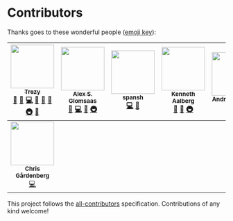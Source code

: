 # Contributors

Thanks goes to these wonderful people ([emoji key](https://github.com/kentcdodds/all-contributors#emoji-key)):

<!-- ALL-CONTRIBUTORS-LIST:START - Do not remove or modify this section -->
<!-- prettier-ignore -->
| [<img src="https://avatars2.githubusercontent.com/u/442980?v=4" width="100px;"/><br /><sub><b>Trezy</b></sub>](http://trezy.com)<br />[💬](#question-trezy "Answering Questions") [🐛](https://github.com/trezy/fuelrats.com/issues?q=author%3Atrezy "Bug reports") [💻](https://github.com/trezy/fuelrats.com/commits?author=trezy "Code") [🎨](#design-trezy "Design") [📖](https://github.com/trezy/fuelrats.com/commits?author=trezy "Documentation") [🤔](#ideas-trezy "Ideas, Planning, & Feedback") [🚇](#infra-trezy "Infrastructure (Hosting, Build-Tools, etc)") [👀](#review-trezy "Reviewed Pull Requests") | [<img src="https://avatars0.githubusercontent.com/u/125232?v=4" width="100px;"/><br /><sub><b>Alex S. Glomsaas</b></sub>](https://github.com/xlexi)<br />[🐛](https://github.com/trezy/fuelrats.com/issues?q=author%3Axlexi "Bug reports") [💻](https://github.com/trezy/fuelrats.com/commits?author=xlexi "Code") [🤔](#ideas-xlexi "Ideas, Planning, & Feedback") [🚇](#infra-xlexi "Infrastructure (Hosting, Build-Tools, etc)") | [<img src="https://avatars2.githubusercontent.com/u/103208?v=4" width="100px;"/><br /><sub><b>spansh</b></sub>](https://github.com/spansh)<br />[💻](https://github.com/trezy/fuelrats.com/commits?author=spansh "Code") [🎨](#design-spansh "Design") | [<img src="https://avatars3.githubusercontent.com/u/3196591?v=4" width="100px;"/><br /><sub><b>Kenneth Aalberg</b></sub>](https://github.com/kenneaal)<br />[🐛](https://github.com/trezy/fuelrats.com/issues?q=author%3Akenneaal "Bug reports") [🤔](#ideas-kenneaal "Ideas, Planning, & Feedback") [🚇](#infra-kenneaal "Infrastructure (Hosting, Build-Tools, etc)") | [<img src="https://avatars2.githubusercontent.com/u/6172379?v=4" width="100px;"/><br /><sub><b>Andrew Bishop</b></sub>](https://github.com/andybish)<br />[🐛](https://github.com/trezy/fuelrats.com/issues?q=author%3Aandybish "Bug reports") | [<img src="https://avatars0.githubusercontent.com/u/1807416?v=4" width="100px;"/><br /><sub><b>Aki Loponen</b></sub>](https://github.com/Belserium)<br />[🐛](https://github.com/trezy/fuelrats.com/issues?q=author%3ABelserium "Bug reports") [🤔](#ideas-Belserium "Ideas, Planning, & Feedback") | [<img src="https://avatars2.githubusercontent.com/u/2686824?v=4" width="100px;"/><br /><sub><b>Cameron "Clapton"</b></sub>](https://github.com/UncleClapton)<br />[🐛](https://github.com/trezy/fuelrats.com/issues?q=author%3AUncleClapton "Bug reports") [💻](https://github.com/trezy/fuelrats.com/commits?author=UncleClapton "Code") |
| :---: | :---: | :---: | :---: | :---: | :---: | :---: |
| [<img src="https://avatars0.githubusercontent.com/u/11502257?v=4" width="100px;"/><br /><sub><b>Chris Gårdenberg</b></sub>](https://itssimple.se)<br />[💻](https://github.com/trezy/fuelrats.com/commits?author=itssimple "Code") |
<!-- ALL-CONTRIBUTORS-LIST:END -->

This project follows the [all-contributors](https://github.com/kentcdodds/all-contributors) specification. Contributions of any kind welcome!
